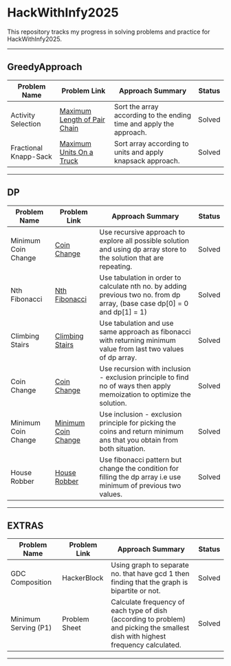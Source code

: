 # **HackWithInfy2025**

This repository tracks my progress in solving problems and practice for HackWithInfy2025.

---

## **GreedyApproach**

| Problem Name          | Problem Link                                                                                                                                                       | Approach Summary                                                    | Status  |
|-----------------------|--------------------------------------------------------------------------------------------------------------------------------------------------------------------|---------------------------------------------------------------------|---------|
| Activity Selection    | [Maximum Length of Pair Chain]([https://leetcode.com/problems/two-sum/](https://leetcode.com/problems/maximum-length-of-pair-chain/description/))                  | Sort the array according to the ending time and apply the approach. | Solved  |
| Fractional Knapp-Sack | [Maximum Units On a Truck]([https://leetcode.com/problems/best-time-to-buy-and-sell-stock/](https://leetcode.com/problems/maximum-units-on-a-truck/description/))  | Sort array according to units and apply knapsack approach.          | Solved  |

---

## **DP**

| Problem Name        | Problem Link                                                                    | Approach Summary                                                                                                           | Status |
|---------------------|---------------------------------------------------------------------------------|----------------------------------------------------------------------------------------------------------------------------|--------|
| Minimum Coin Change | [Coin Change]([https://leetcode.com/problems/coin-change/description/)          | Use recursive approach to explore all possible solution and using dp array store to the solution that are repeating.       | Solved |
| Nth Fibonacci       | [Nth Fibonacci]([https://leetcode.com/problems/fibonacci-number/description/])  | Use tabulation in order to calculate nth no. by adding previous two no. from dp array, (base case dp[0] = 0 and dp[1] = 1) | Solved |
| Climbing Stairs     | [Climbing Stairs]([https://leetcode.com/problems/climbing-stairs/description/]) | Use tabulation and use same approach as fibonacci with returning minimum value from last two values of dp array.           | Solved |
| Coin Change         | [Coin Change]([https://www.geeksforgeeks.org/problems/coin-change2448/1])       | Use recursion with inclusion - exclusion principle to find no of ways then apply memoization to optimize the solution.     | Solved |
| Minimum Coin Change | [Minimum Coin Change]([https://leetcode.com/problems/coin-change/description/]) | Use inclusion - exclusion principle for picking the coins and return minimum ans that you obtain from both situation.      | Solved |
| House Robber        | [House Robber]([https://leetcode.com/problems/house-robber/description/])       | Use fibonacci pattern but change the condition for filling the dp array i.e use minimum of previous two values.            | Solved |


---

## **EXTRAS**

| Problem Name          | Problem Link  | Approach Summary                                                                                                                 | Status   |
|-----------------------|---------------|----------------------------------------------------------------------------------------------------------------------------------|----------|
| GDC Composition       | HackerBlock   | Using graph to separate no. that have gcd 1 then finding that the graph is bipartite or not.                                     | Solved   |
| Minimum Serving (P1)  | Problem Sheet | Calculate frequency of each type of dish (according to problem) and picking the smallest dish with highest frequency calculated. | Solved   |

---